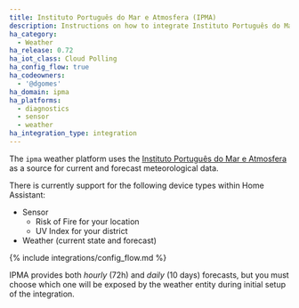```yaml
---
title: Instituto Português do Mar e Atmosfera (IPMA)
description: Instructions on how to integrate Instituto Português do Mar e Atmosfera weather conditions into Home Assistant.
ha_category:
  - Weather
ha_release: 0.72
ha_iot_class: Cloud Polling
ha_config_flow: true
ha_codeowners:
  - '@dgomes'
ha_domain: ipma
ha_platforms:
  - diagnostics
  - sensor
  - weather
ha_integration_type: integration
---
```


The `ipma` weather platform uses the [Instituto Português do Mar e Atmosfera](https://www.ipma.pt/) as a source for current and forecast meteorological data.

There is currently support for the following device types within Home Assistant:

- Sensor
  - Risk of Fire for your location
  - UV Index for your district
- Weather (current state and forecast)

{% include integrations/config_flow.md %}

IPMA provides both *hourly* (72h) and *daily* (10 days) forecasts, but you must choose which one will be exposed by the weather entity during initial setup of the integration.
